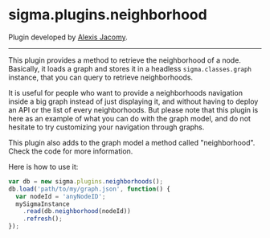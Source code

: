 sigma.plugins.neighborhood
==========================

Plugin developed by [Alexis Jacomy](https://github.com/jacomyal).

---

This plugin provides a method to retrieve the neighborhood of a node. Basically, it loads a graph and stores it in a headless `sigma.classes.graph` instance, that you can query to retrieve neighborhoods.

It is useful for people who want to provide a neighborhoods navigation inside a big graph instead of just displaying it, and without having to deploy an API or the list of every neighborhoods. But please note that this plugin is here as an example of what you can do with the graph model, and do not hesitate to try customizing your navigation through graphs.

This plugin also adds to the graph model a method called "neighborhood". Check the code for more information.

Here is how to use it:

````javascript
var db = new sigma.plugins.neighborhoods();
db.load('path/to/my/graph.json', function() {
  var nodeId = 'anyNodeID';
  mySigmaInstance
    .read(db.neighborhood(nodeId))
    .refresh();
});
````